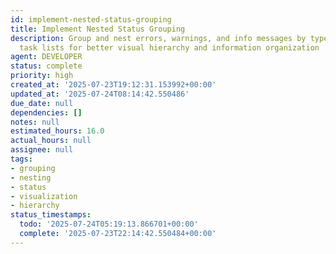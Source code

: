 ```yaml
---
id: implement-nested-status-grouping
title: Implement Nested Status Grouping
description: Group and nest errors, warnings, and info messages by type with detailed
  task lists for better visual hierarchy and information organization
agent: DEVELOPER
status: complete
priority: high
created_at: '2025-07-23T19:12:31.153992+00:00'
updated_at: '2025-07-24T08:14:42.550486'
due_date: null
dependencies: []
notes: null
estimated_hours: 16.0
actual_hours: null
assignee: null
tags:
- grouping
- nesting
- status
- visualization
- hierarchy
status_timestamps:
  todo: '2025-07-24T05:19:13.866701+00:00'
  complete: '2025-07-23T22:14:42.550484+00:00'
---
```


